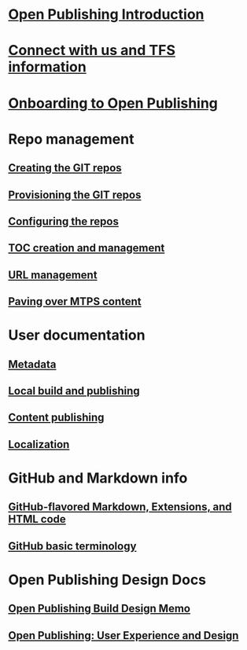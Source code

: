 # [Open Publishing Introduction](introduction.md)
# [Connect with us and TFS information](connect.md)
# [Onboarding to Open Publishing](Onboarding-steps.md)

# Repo management
## [Creating the GIT repos](partnerdocumentation/repo-creation.md)
## [Provisioning the GIT repos](partnerdocumentation/repo-provision.md)
## [Configuring the repos](partnerdocumentation/repo-config.md)
## [TOC creation and management](partnerdocumentation/TOC-management.md)
## [URL management](partnerdocumentation/URL-management.md)
## [Paving over MTPS content](partnerdocumentation/paveover-MTPS-content.md)

# User documentation
## [Metadata](partnerdocumentation/metadata.md)
## [Local build and publishing](partnerdocumentation/local-build-and-preview.md)
## [Content publishing](partnerdocumentation/publish.md)
## [Localization](partnerdocumentation/localization.md)
# GitHub and Markdown info
## [GitHub-flavored Markdown, Extensions, and HTML code](partnerdocumentation/GFM.md)
## [GitHub basic terminology](partnerdocumentation/GitHub-terminology.md)

# Open Publishing Design Docs
## [Open Publishing Build Design Memo](open_publish_design.md)
## [Open Publishing: User Experience and Design](open_publish_uxad.md)
